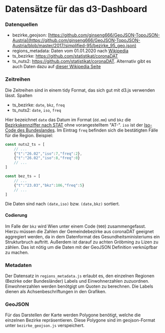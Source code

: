 # Datensätze für das d3-Dashboard

### Datenquellen

- bezirke_geojson: [https://github.com/ginseng666/GeoJSON-TopoJSON-Austria](https://github.com/ginseng666/GeoJSON-TopoJSON-Austria/blob/master/2017/simplified-95/bezirke_95_geo.json)
- regions_metadata: Daten vom 01.01.2020 nach [Wikipedia](https://de.wikipedia.org/wiki/Liste_der_Bezirke_und_Statutarst%C3%A4dte_in_%C3%96sterreich#Liste)
- ts_bezirke: https://github.com/statistikat/coronaDAT
- ts_nuts2: https://github.com/statistikat/coronaDAT. Alternativ gibt es auch
  Daten dazu auf [dieser Wikipedia Seite](https://de.m.wikipedia.org/wiki/COVID-19-Pandemie_in_%C3%96sterreich#Best%C3%A4tige_Infektionen)

### Zeitreihen

Die Zeitreihen sind in einem tidy Format, das sich gut mit d3.js verwenden lässt. Spalten

* ts_bezirke: `date`, `bkz`, `freq`
* ts_nuts2: `date`, `iso`, `freq`

Hier bezeichnet `date` das Datum im Format (`dd.mm`) und `bkz` die [Bezirkskennziffer nach STAT](https://de.wikipedia.org/wiki/Liste_der_Bezirke_und_Statutarst%C3%A4dte_in_%C3%96sterreich#Liste) ohne vorangestelltem "AT-". `iso` ist der [Iso-Code des Bundeslandes](https://de.wikipedia.org/wiki/ISO_3166-2:AT). Im Eintrag `freq` befinden sich die bestätigten Fälle für die Region. Beispiel:

```javascript
const nuts2_ts = [
    // ...
    {"t":"26.02","iso":7,"freq":2},
    {"t":"26.02","iso":8,"freq":0}
    // ...
]

const bez_ts = [
    // ...
    {"t":"23.03","bkz":106,"freq":5}
    // ...
]
```

Die Daten sind nach `(date,iso)` bzw. `(date,bkz)` sortiert.

#### Codierung

Im Falle der `bkz` wird Wien unter einem Code (`900`) zusammengefasst. Hierzu müssen die Zahlen der Gemeindebezirke aus coronaDAT geeignet aggregiert werden, da in dem Datenformat des Gesundheitsministeriums ein Strukturbruch auftritt. Außerdem ist darauf zu achten Gröbming zu Lizen zu zählen. Das ist nötig um die Daten mit der GeoJSON Definition verknüpfbar zu machen.

### Metadaten

Der Datensatz in `regions_metadata.js` erlaubt es, den einzelnen Regionen (Bezirke oder Bundesländer) Labels und Einwohnerzahlen zuzuordnen. Einwohnerzahlen werden benötgigt um Quoten zu berechnen. Die Labels dienen als Achsenbeschriftungen in den Grafiken.

### GeoJSON

Für das Darstellen der Karte werden Polygone benötigt, welche die einzelnen Bezirke repräsentieren. Diese Polygone sind im geojson-Format unter `bezirke_geojson.js` verspeichert.